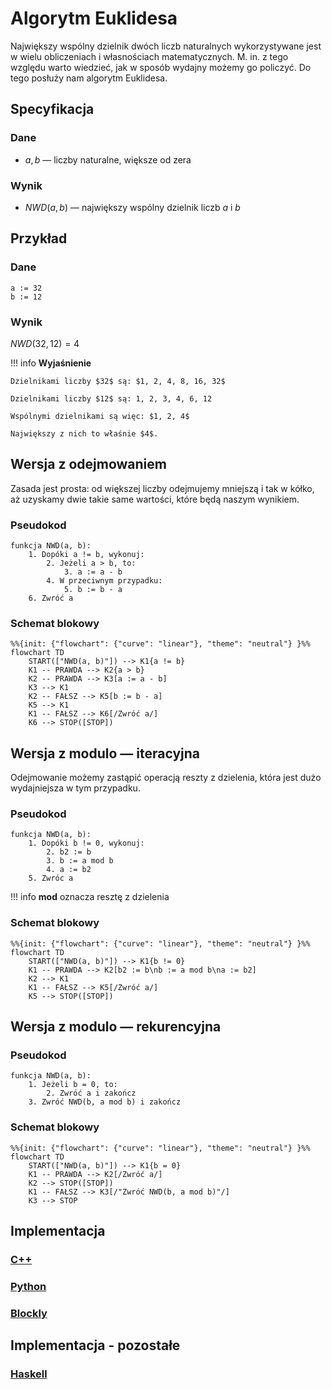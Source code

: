 # Algorytm Euklidesa

Największy wspólny dzielnik dwóch liczb naturalnych wykorzystywane jest w wielu obliczeniach i własnościach matematycznych. M. in. z tego względu warto wiedzieć, jak w sposób wydajny możemy go policzyć. Do tego posłuży nam algorytm Euklidesa.

## Specyfikacja

### Dane

* $a, b$ — liczby naturalne, większe od zera

### Wynik

* $NWD(a, b)$ — największy wspólny dzielnik liczb $a$ i $b$ 

## Przykład

### Dane

```
a := 32
b := 12
```

### Wynik

$NWD(32, 12) = 4$ 

!!! info
	**Wyjaśnienie**
	
	Dzielnikami liczby $32$ są: $1, 2, 4, 8, 16, 32$
	
	Dzielnikami liczby $12$ są: 1, 2, 3, 4, 6, 12
	
	Wspólnymi dzielnikami są więc: $1, 2, 4$ 
	
	Największy z nich to właśnie $4$.

## Wersja z odejmowaniem

Zasada jest prosta: od większej liczby odejmujemy mniejszą i tak w kółko, aż uzyskamy dwie takie same wartości, które będą naszym wynikiem.

### Pseudokod

```
funkcja NWD(a, b):
    1. Dopóki a != b, wykonuj:
        2. Jeżeli a > b, to:
            3. a := a - b
        4. W przeciwnym przypadku:
            5. b := b - a
    6. Zwróć a
```

### Schemat blokowy

```mermaid
%%{init: {"flowchart": {"curve": "linear"}, "theme": "neutral"} }%%
flowchart TD
	START(["NWD(a, b)"]) --> K1{a != b}
	K1 -- PRAWDA --> K2{a > b}
	K2 -- PRAWDA --> K3[a := a - b]
	K3 --> K1
	K2 -- FAŁSZ --> K5[b := b - a]
	K5 --> K1
	K1 -- FAŁSZ --> K6[/Zwróć a/]
	K6 --> STOP([STOP])
```

## Wersja z modulo — iteracyjna

Odejmowanie możemy zastąpić operacją reszty z dzielenia, która jest dużo wydajniejsza w tym przypadku.

### Pseudokod

```
funkcja NWD(a, b):
    1. Dopóki b != 0, wykonuj:
        2. b2 := b
        3. b := a mod b
        4. a := b2
    5. Zwróc a
```

!!! info
	 **mod** oznacza resztę z dzielenia

### Schemat blokowy

```mermaid
%%{init: {"flowchart": {"curve": "linear"}, "theme": "neutral"} }%%
flowchart TD
	START(["NWD(a, b)"]) --> K1{b != 0}
	K1 -- PRAWDA --> K2[b2 := b\nb := a mod b\na := b2]
	K2 --> K1
	K1 -- FAŁSZ --> K5[/Zwróć a/]
	K5 --> STOP([STOP])
```

## Wersja z modulo — rekurencyjna

### Pseudokod

```
funkcja NWD(a, b):
    1. Jeżeli b = 0, to:
        2. Zwróć a i zakończ
    3. Zwróć NWD(b, a mod b) i zakończ
```

### Schemat blokowy

```mermaid
%%{init: {"flowchart": {"curve": "linear"}, "theme": "neutral"} }%%
flowchart TD
	START(["NWD(a, b)"]) --> K1{b = 0}
	K1 -- PRAWDA --> K2[/Zwróć a/]
	K2 --> STOP([STOP])
	K1 -- FAŁSZ --> K3[/"Zwróć NWD(b, a mod b)"/]
	K3 --> STOP
```

## Implementacja

### [C++](../../programming/c++/algorithms/integers/gcd.md)

### [Python](../../programming/python/algorithms/integers/gcd.md)

### [Blockly](../../programming/blockly/algorithms/integers/gcd.md)

## Implementacja - pozostałe

### [Haskell](../../programming/haskell/algorithms/integers/gcd.md)
